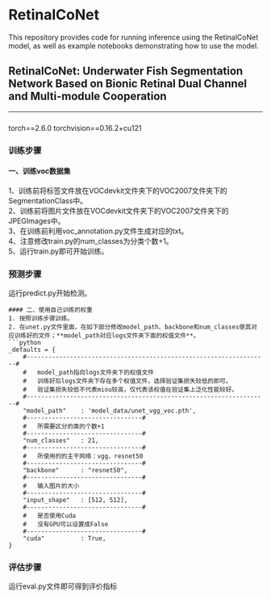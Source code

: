 # RetinalCoNet
This repository provides code for running inference using the RetinalCoNet model, as well as example notebooks demonstrating how to use the model.

## RetinalCoNet: Underwater Fish Segmentation Network Based on Bionic Retinal Dual Channel and Multi-module Cooperation
---

### 

torch==2.6.0
torchvision==0.16.2+cu121

### 训练步骤
#### 一、训练voc数据集
 
1、训练前将标签文件放在VOCdevkit文件夹下的VOC2007文件夹下的SegmentationClass中。    
2、训练前将图片文件放在VOCdevkit文件夹下的VOC2007文件夹下的JPEGImages中。    
3、在训练前利用voc_annotation.py文件生成对应的txt。    
4、注意修改train.py的num_classes为分类个数+1。    
5、运行train.py即可开始训练。  


### 预测步骤

运行predict.py开始检测。    

```
#### 二、使用自己训练的权重
1. 按照训练步骤训练。    
2. 在unet.py文件里面，在如下部分修改model_path、backbone和num_classes使其对应训练好的文件；**model_path对应logs文件夹下面的权值文件**。    
```python
_defaults = {
    #-------------------------------------------------------------------#
    #   model_path指向logs文件夹下的权值文件
    #   训练好后logs文件夹下存在多个权值文件，选择验证集损失较低的即可。
    #   验证集损失较低不代表miou较高，仅代表该权值在验证集上泛化性能较好。
    #-------------------------------------------------------------------#
    "model_path"    : 'model_data/unet_vgg_voc.pth',
    #--------------------------------#
    #   所需要区分的类的个数+1
    #--------------------------------#
    "num_classes"   : 21,
    #--------------------------------#
    #   所使用的的主干网络：vgg、resnet50   
    #--------------------------------#
    "backbone"      : "resnet50",
    #--------------------------------#
    #   输入图片的大小
    #--------------------------------#
    "input_shape"   : [512, 512],
    #--------------------------------#
    #   是否使用Cuda
    #   没有GPU可以设置成False
    #--------------------------------#
    "cuda"          : True,
}
```

### 评估步骤
运行eval.py文件即可得到评价指标


